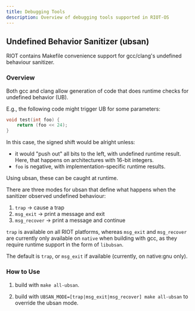 ```yaml
---
title: Debugging Tools
description: Overview of debugging tools supported in RIOT-OS
---
```


## Undefined Behavior Sanitizer (ubsan)

RIOT contains Makefile convenience support for gcc/clang's undefined
behaviour sanitizer.

### Overview

Both gcc and clang allow generation of code that does runtime checks for
undefined behavior (UB).

E.g., the following code might trigger UB for some parameters:

```c
void test(int foo) {
    return (foo << 24);
}
```

In this case, the signed shift would be alright unless:

- it would "push out" all bits to the left, with undefined runtime result. Here,
  that happens on architectures with 16-bit integers.
- `foo` is negative, with implementation-specific runtime results.

Using ubsan, these can be caught at runtime.

There are three modes for ubsan that define what happens when the sanitizer
observed undefined behaviour:

1. `trap` -> cause a trap
2. `msg_exit` -> print a message and exit
3. `msg_recover` -> print a message and continue

`trap` is available on all RIOT platforms, whereas `msg_exit` and `msg_recover`
are currently only available on `native` when building with gcc, as they require runtime support in
the form of `libubsan`.

The default is `trap`, or `msg_exit` if available (currently, on native:gnu only).


### How to Use

1. build with `make all-ubsan`.

2. build with `UBSAN_MODE=[trap|msg_exit|msg_recover] make all-ubsan` to
   override the ubsan mode.
